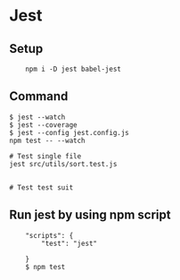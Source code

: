 # Jest

## Setup
``` 
    npm i -D jest babel-jest
```

## Command
```
$ jest --watch
$ jest --coverage
$ jest --config jest.config.js
npm test -- --watch

# Test single file
jest src/utils/sort.test.js


# Test test suit

```

## Run jest by using npm script
```
    "scripts": {
        "test": "jest"

    }
    $ npm test
```
    